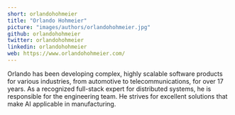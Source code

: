 ```yaml
---
short: orlandohohmeier
title: "Orlando Hohmeier"
picture: "images/authors/orlandohohmeier.jpg"
github: orlandohohmeier
twitter: orlandohohmeier
linkedin: orlandohohmeier
web: https://www.orlandohohmeier.com/
---
```


Orlando has been developing complex, highly scalable software products for various industries, from automotive to telecommunications, for over 17 years. As a recognized full-stack expert for distributed systems, he is responsible for the engineering team. He strives for excellent solutions that make AI applicable in manufacturing.